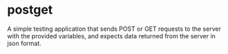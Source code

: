 postget
=======

A simple testing application that sends POST or GET  requests to the server with the provided variables, and expects data returned from the server in json format.
